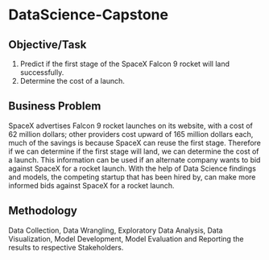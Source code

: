 # DataScience-Capstone

## Objective/Task
1) Predict if the first stage of the SpaceX Falcon 9 rocket will land successfully.
2) Determine the cost of a launch.

## Business Problem
SpaceX advertises Falcon 9 rocket launches on its website, with a cost of 62 million dollars; other providers cost upward of 165 million dollars each, much of the savings is because SpaceX can reuse the first stage. Therefore if we can determine if the first stage will land, we can determine the cost of a launch. 
This information can be used if an alternate company wants to bid against SpaceX for a rocket launch.
With the help of Data Science findings and models, the competing startup that has been hired by, can make more informed bids against SpaceX for a rocket launch.

## Methodology
Data Collection, Data Wrangling, Exploratory Data Analysis, Data Visualization, Model Development, Model Evaluation and Reporting the results to respective Stakeholders.
